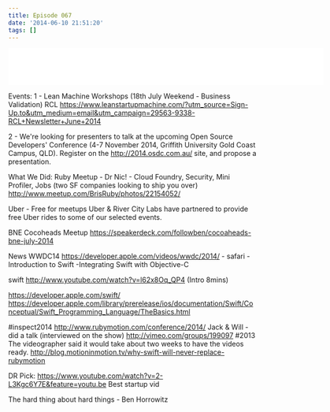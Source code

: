 ```yaml
---
title: Episode 067
date: '2014-06-10 21:51:20'
tags: []
---
```


<iframe style="border: none" src="//html5-player.libsyn.com/embed/episode/id/2880454/height/75/width/640/theme/standard/direction/no/autoplay/no/autonext/no/thumbnail/no/preload/no/no_addthis/no/" height="75" width="640" scrolling="no"  allowfullscreen webkitallowfullscreen mozallowfullscreen oallowfullscreen msallowfullscreen></iframe>
<!--more-->


Events:
1 - Lean Machine Workshops (18th July Weekend - Business Validation) RCL
https://www.leanstartupmachine.com/?utm_source=Sign-Up.to&utm_medium=email&utm_campaign=29563-9338-RCL+Newsletter+June+2014

2 - We're looking for presenters to talk at the upcoming Open Source Developers' Conference (4-7 November 2014, Griffith University Gold Coast Campus, QLD). Register on the http://2014.osdc.com.au/ site, and propose a presentation.

What We Did:
Ruby Meetup - Dr Nic! - Cloud Foundry, Security, Mini Profiler, Jobs (two SF companies looking to ship you over)
http://www.meetup.com/BrisRuby/photos/22154052/

Uber - Free for meetups
Uber & River City Labs  have partnered to provide free Uber rides to some of our selected events.


BNE Cocoheads Meetup
https://speakerdeck.com/followben/cocoaheads-bne-july-2014

News
WWDC14
https://developer.apple.com/videos/wwdc/2014/ - safari 
-Introduction to Swift
-Integrating Swift with Objective-C

swift
http://www.youtube.com/watch?v=l62x8Oq_QP4 (Intro 8mins)

https://developer.apple.com/swift/
https://developer.apple.com/library/prerelease/ios/documentation/Swift/Conceptual/Swift_Programming_Language/TheBasics.html


#inspect2014
http://www.rubymotion.com/conference/2014/
Jack & Will - did a talk (interviewed on the show)
http://vimeo.com/groups/199097 #2013
The videographer said it would take about two weeks to have the videos ready.
http://blog.motioninmotion.tv/why-swift-will-never-replace-rubymotion


DR Pick:
https://www.youtube.com/watch?v=2-L3Kgc6Y7E&feature=youtu.be
Best startup vid

The hard thing about hard things - Ben Horrowitz


